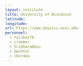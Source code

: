 ```yaml
---
layout: institute
title: University of Wisconsin
latitude: 
longitude: 
url: https://www.physics.wisc.edu
personnel:
  - tulika176
  - cranmer
  - SridharaDasu
  - bechtol
  - ckoraka
---
```


